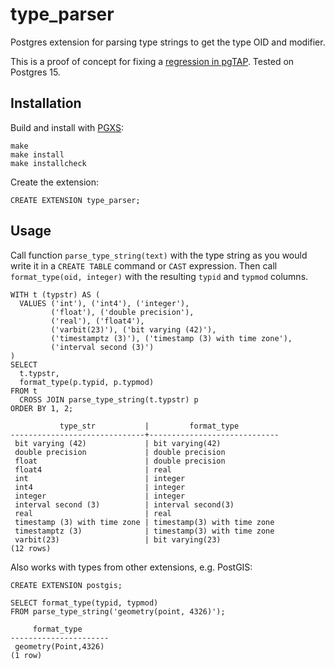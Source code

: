 # type\_parser

Postgres extension for parsing type strings to get the type OID and modifier.

This is a proof of concept for fixing a [regression in pgTAP][pgtap-315].
Tested on Postgres 15.

[pgtap-315]: https://github.com/theory/pgtap/issues/315


## Installation

Build and install with [PGXS][pgxs]:

[pgxs]: https://www.postgresql.org/docs/current/extend-pgxs.html

    make
    make install
    make installcheck

Create the extension:

    CREATE EXTENSION type_parser;


## Usage

Call function `parse_type_string(text)` with the type string as you would
write it in a `CREATE TABLE` command or `CAST` expression.  Then call
`format_type(oid, integer)` with the resulting `typid` and `typmod` columns.

    WITH t (typstr) AS (
      VALUES ('int'), ('int4'), ('integer'),
             ('float'), ('double precision'),
             ('real'), ('float4'),
             ('varbit(23)'), ('bit varying (42)'),
             ('timestamptz (3)'), ('timestamp (3) with time zone'),
             ('interval second (3)')
    )
    SELECT
      t.typstr,
      format_type(p.typid, p.typmod)
    FROM t
      CROSS JOIN parse_type_string(t.typstr) p
    ORDER BY 1, 2;

               type_str           |         format_type
    ------------------------------+-----------------------------
     bit varying (42)             | bit varying(42)
     double precision             | double precision
     float                        | double precision
     float4                       | real
     int                          | integer
     int4                         | integer
     integer                      | integer
     interval second (3)          | interval second(3)
     real                         | real
     timestamp (3) with time zone | timestamp(3) with time zone
     timestamptz (3)              | timestamp(3) with time zone
     varbit(23)                   | bit varying(23)
    (12 rows)

Also works with types from other extensions, e.g. PostGIS:

    CREATE EXTENSION postgis;

    SELECT format_type(typid, typmod)
    FROM parse_type_string('geometry(point, 4326)');

         format_type
    ----------------------
     geometry(Point,4326)
    (1 row)
